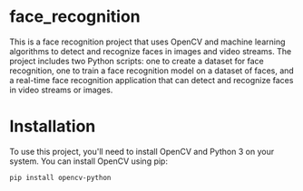 # face_recognition

This is a face recognition project that uses OpenCV and machine learning algorithms to detect and recognize faces in images and video streams. The project includes two Python scripts: one to create a dataset for face recognition, one to train a face recognition model on a dataset of faces, and a real-time face recognition application that can detect and recognize faces in video streams or images.


# Installation

To use this project, you'll need to install OpenCV and Python 3 on your system. You can install OpenCV using pip:

```
pip install opencv-python

```
